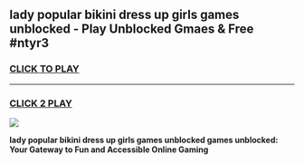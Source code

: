 
## lady popular bikini dress up girls games unblocked - Play Unblocked Gmaes & Free #ntyr3
<h3>
<a href="https://news.freeplayer.one?title=lady_popular_bikini_dress_up_girls_games_unblocked&ref=26F">CLICK TO PLAY</a></h3>
<hr>

<h3>
<a href="https://news.freeplayer.one?title=lady_popular_bikini_dress_up_girls_games_unblocked&ref=26F">CLICK 2 PLAY</a>
  
</h3>

<a href="https://news.freeplayer.one?title=lady_popular_bikini_dress_up_girls_games_unblocked&ref=26F/"><img src="https://clearcache.store/games.png"></a>


**lady popular bikini dress up girls games unblocked games unblocked: Your Gateway to Fun and Accessible Online Gaming**
